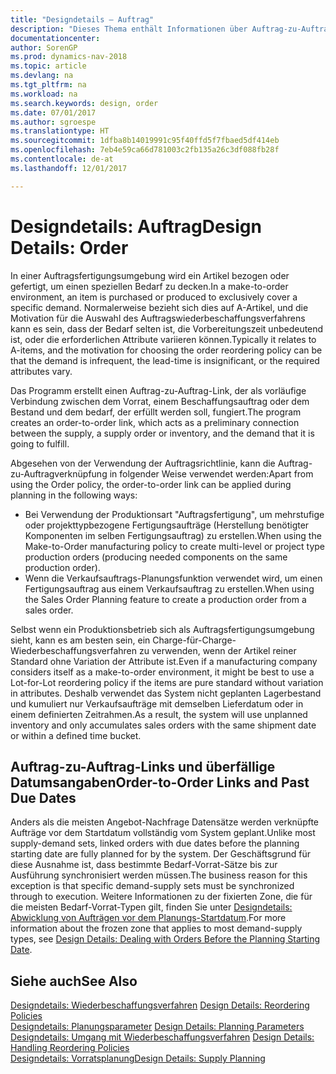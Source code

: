 ```yaml
---
title: "Designdetails – Auftrag"
description: "Dieses Thema enthält Informationen über Auftrag-zu-Auftrag-Links in einer Auftragsfertigungsumgebung."
documentationcenter: 
author: SorenGP
ms.prod: dynamics-nav-2018
ms.topic: article
ms.devlang: na
ms.tgt_pltfrm: na
ms.workload: na
ms.search.keywords: design, order
ms.date: 07/01/2017
ms.author: sgroespe
ms.translationtype: HT
ms.sourcegitcommit: 1dfba8b14019991c95f40ffd5f7fbaed5df414eb
ms.openlocfilehash: 7eb4e59ca66d781003c2fb135a26c3df088fb28f
ms.contentlocale: de-at
ms.lasthandoff: 12/01/2017

---
```

# <a name="design-details-order"></a><span data-ttu-id="dcc9c-103">Designdetails: Auftrag</span><span class="sxs-lookup"><span data-stu-id="dcc9c-103">Design Details: Order</span></span>
<span data-ttu-id="dcc9c-104">In einer Auftragsfertigungsumgebung wird ein Artikel bezogen oder gefertigt, um einen speziellen Bedarf zu decken.</span><span class="sxs-lookup"><span data-stu-id="dcc9c-104">In a make-to-order environment, an item is purchased or produced to exclusively cover a specific demand.</span></span> <span data-ttu-id="dcc9c-105">Normalerweise bezieht sich dies auf A-Artikel, und die Motivation für die Auswahl des Auftragswiederbeschaffungsverfahrens kann es sein, dass der Bedarf selten ist, die Vorbereitungszeit unbedeutend ist, oder die erforderlichen Attribute variieren können.</span><span class="sxs-lookup"><span data-stu-id="dcc9c-105">Typically it relates to A-items, and the motivation for choosing the order reordering policy can be that the demand is infrequent, the lead-time is insignificant, or the required attributes vary.</span></span>  
  
<span data-ttu-id="dcc9c-106">Das Programm erstellt einen Auftrag-zu-Auftrag-Link, der als vorläufige Verbindung zwischen dem Vorrat, einem Beschaffungsauftrag oder dem Bestand und dem bedarf, der erfüllt werden soll, fungiert.</span><span class="sxs-lookup"><span data-stu-id="dcc9c-106">The program creates an order-to-order link, which acts as a preliminary connection between the supply, a supply order or inventory, and the demand that it is going to fulfill.</span></span>  
  
<span data-ttu-id="dcc9c-107">Abgesehen von der Verwendung der Auftragsrichtlinie, kann die Auftrag-zu-Auftragverknüpfung in folgender Weise verwendet werden:</span><span class="sxs-lookup"><span data-stu-id="dcc9c-107">Apart from using the Order policy, the order-to-order link can be applied during planning in the following ways:</span></span>  
  
* <span data-ttu-id="dcc9c-108">Bei Verwendung der Produktionsart "Auftragsfertigung", um mehrstufige oder projekttypbezogene Fertigungsaufträge (Herstellung benötigter Komponenten im selben Fertigungsauftrag) zu erstellen.</span><span class="sxs-lookup"><span data-stu-id="dcc9c-108">When using the Make-to-Order manufacturing policy to create multi-level or project type production orders (producing needed components on the same production order).</span></span>  
* <span data-ttu-id="dcc9c-109">Wenn die Verkaufsauftrags-Planungsfunktion verwendet wird, um einen Fertigungsauftrag aus einem Verkaufsauftrag zu erstellen.</span><span class="sxs-lookup"><span data-stu-id="dcc9c-109">When using the Sales Order Planning feature to create a production order from a sales order.</span></span>  
  
<span data-ttu-id="dcc9c-110">Selbst wenn ein Produktionsbetrieb sich als Auftragsfertigungsumgebung sieht, kann es am besten sein, ein Charge-für-Charge-Wiederbeschaffungsverfahren zu verwenden, wenn der Artikel reiner Standard ohne Variation der Attribute ist.</span><span class="sxs-lookup"><span data-stu-id="dcc9c-110">Even if a manufacturing company considers itself as a make-to-order environment, it might be best to use a Lot-for-Lot reordering policy if the items are pure standard without variation in attributes.</span></span> <span data-ttu-id="dcc9c-111">Deshalb verwendet das System nicht geplanten Lagerbestand und kumuliert nur Verkaufsaufträge mit demselben Lieferdatum oder in einem definierten Zeitrahmen.</span><span class="sxs-lookup"><span data-stu-id="dcc9c-111">As a result, the system will use unplanned inventory and only accumulates sales orders with the same shipment date or within a defined time bucket.</span></span>  
  
## <a name="order-to-order-links-and-past-due-dates"></a><span data-ttu-id="dcc9c-112">Auftrag-zu-Auftrag-Links und überfällige Datumsangaben</span><span class="sxs-lookup"><span data-stu-id="dcc9c-112">Order-to-Order Links and Past Due Dates</span></span>  
<span data-ttu-id="dcc9c-113">Anders als die meisten Angebot-Nachfrage Datensätze werden verknüpfte Aufträge vor dem Startdatum vollständig vom System geplant.</span><span class="sxs-lookup"><span data-stu-id="dcc9c-113">Unlike most supply-demand sets, linked orders with due dates before the planning starting date are fully planned for by the system.</span></span> <span data-ttu-id="dcc9c-114">Der Geschäftsgrund für diese Ausnahme ist, dass bestimmte Bedarf-Vorrat-Sätze bis zur Ausführung synchronisiert werden müssen.</span><span class="sxs-lookup"><span data-stu-id="dcc9c-114">The business reason for this exception is that specific demand-supply sets must be synchronized through to execution.</span></span> <span data-ttu-id="dcc9c-115">Weitere Informationen zu der fixierten Zone, die für die meisten Bedarf-Vorrat-Typen gilt, finden Sie unter [Designdetails: Abwicklung von Aufträgen vor dem Planungs-Startdatum](design-details-dealing-with-orders-before-the-planning-starting-date.md).</span><span class="sxs-lookup"><span data-stu-id="dcc9c-115">For more information about the frozen zone that applies to most demand-supply types, see [Design Details: Dealing with Orders Before the Planning Starting Date](design-details-dealing-with-orders-before-the-planning-starting-date.md).</span></span>  
  
## <a name="see-also"></a><span data-ttu-id="dcc9c-116">Siehe auch</span><span class="sxs-lookup"><span data-stu-id="dcc9c-116">See Also</span></span>  
<span data-ttu-id="dcc9c-117">[Designdetails: Wiederbeschaffungsverfahren](design-details-reordering-policies.md) </span><span class="sxs-lookup"><span data-stu-id="dcc9c-117">[Design Details: Reordering Policies](design-details-reordering-policies.md) </span></span>  
<span data-ttu-id="dcc9c-118">[Designdetails: Planungsparameter](design-details-planning-parameters.md) </span><span class="sxs-lookup"><span data-stu-id="dcc9c-118">[Design Details: Planning Parameters](design-details-planning-parameters.md) </span></span>  
<span data-ttu-id="dcc9c-119">[Designdetails: Umgang mit Wiederbeschaffungsverfahren](design-details-handling-reordering-policies.md) </span><span class="sxs-lookup"><span data-stu-id="dcc9c-119">[Design Details: Handling Reordering Policies](design-details-handling-reordering-policies.md) </span></span>  
[<span data-ttu-id="dcc9c-120">Designdetails: Vorratsplanung</span><span class="sxs-lookup"><span data-stu-id="dcc9c-120">Design Details: Supply Planning</span></span>](design-details-supply-planning.md)
